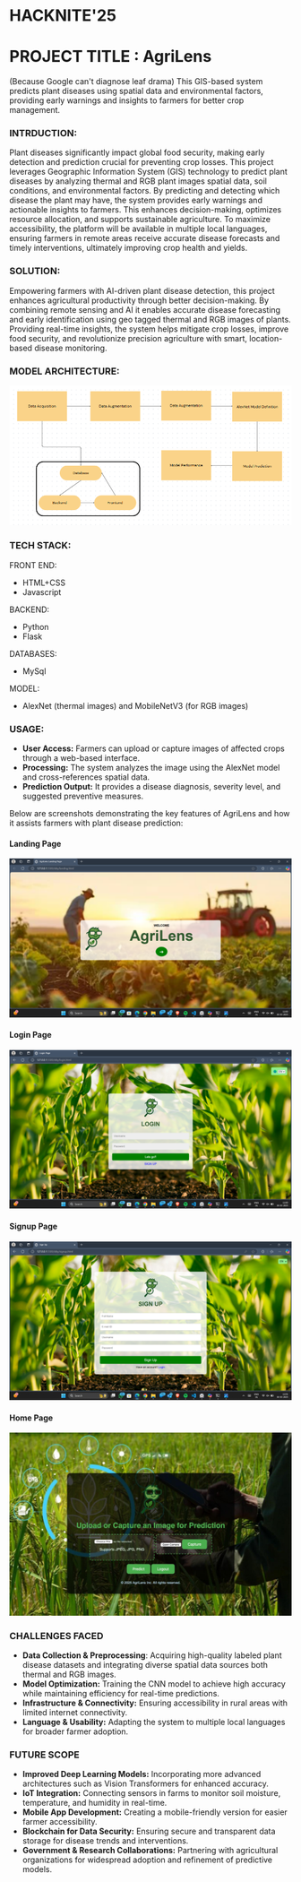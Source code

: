 # HACKNITE'25
# PROJECT TITLE : AgriLens
(Because Google can't diagnose leaf drama)
This GIS-based system predicts plant diseases using spatial data and environmental factors, providing early warnings and insights to farmers for better crop management.

### INTRDUCTION:
Plant diseases significantly impact global food security, making early detection and prediction crucial for preventing crop losses. This project leverages Geographic Information System (GIS) technology to predict plant diseases by analyzing thermal and RGB plant images spatial data, soil conditions, and environmental factors. By predicting and detecting which disease the plant may have, the system provides early warnings and actionable insights to farmers. This enhances decision-making, optimizes resource allocation, and supports sustainable agriculture. To maximize accessibility, the platform will be available in multiple local languages, ensuring farmers in remote areas receive accurate disease forecasts and timely interventions, ultimately improving crop health and yields.

### SOLUTION:
Empowering farmers with AI-driven plant disease detection, this project enhances agricultural productivity through better decision-making. By combining remote sensing and AI it enables accurate disease forecasting and early identification using geo tagged thermal and RGB images of plants. Providing real-time insights, the system helps mitigate crop losses, improve food security, and revolutionize precision agriculture with smart, location-based disease monitoring.

### MODEL ARCHITECTURE: 
![Model](model_block.png)

### TECH STACK: 
FRONT END:
- HTML+CSS
- Javascript

BACKEND: 
- Python
- Flask

DATABASES:
- MySql

MODEL: 
- AlexNet (thermal images) and MobileNetV3 (for RGB images) 

### USAGE:
- **User Access:** Farmers can upload or capture images of affected crops through a web-based interface.
- **Processing:** The system analyzes the image using the AlexNet model and cross-references spatial data.
- **Prediction Output:** It provides a disease diagnosis, severity level, and suggested preventive measures.

Below are screenshots demonstrating the key features of AgriLens and how it assists farmers with plant disease prediction:
#### **Landing Page**
![Landing Page](landing-page.png)

#### **Login Page**
![Login Page](login-page.png)

#### **Signup Page**
![Signup Page](signup-page.png)

#### **Home Page**
![Home Page](home-page.jpeg)

### CHALLENGES FACED
- **Data Collection & Preprocessing**: Acquiring high-quality labeled plant disease datasets and integrating diverse spatial data sources both thermal and RGB images.
- **Model Optimization:** Training the CNN model to achieve high accuracy while maintaining efficiency for real-time predictions.
- **Infrastructure & Connectivity:** Ensuring accessibility in rural areas with limited internet connectivity.
- **Language & Usability:** Adapting the system to multiple local languages for broader farmer adoption.

### FUTURE SCOPE
- **Improved Deep Learning Models:** Incorporating more advanced architectures such as Vision Transformers for enhanced accuracy.
- **IoT Integration:** Connecting sensors in farms to monitor soil moisture, temperature, and humidity in real-time.
- **Mobile App Development:** Creating a mobile-friendly version for easier farmer accessibility.
- **Blockchain for Data Security:** Ensuring secure and transparent data storage for disease trends and interventions.
- **Government & Research Collaborations:** Partnering with agricultural organizations for widespread adoption and refinement of predictive models.
